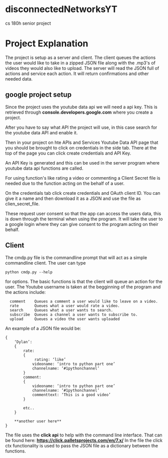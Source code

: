 # disconnectedNetworksYT
cs 180h senior project

# Project Explanation

The project is setup as a server and client. 
The client queues the actions the user would like to take in a zipped JSON file along with the .mp3's of videos they would also like to upload.
The server will read the JSON full of actions and service each action. 
It will return confirmations and other needed data.

## google project setup
Since the project uses the youtube data api we will need a api key. This is retrieved through
**console.developers.google.com** where you create a project. 

After you have to say what API the project will use, in this case search for the youtube data API and
enable it.

Then in your project on hte APIs and Services Youtube Data API page that you should be brought to click on
credentials in the side tab. There at the top of the page you can click create credentials and API Key.

An API Key is generated and this can be used in the server program where youtube data api functions are called.

For using function's like rating a video or commenting a Client Secret file is needed due to the function acting 
on the behalf of a user. 

On the credentials tab click create credentials and OAuth client ID. You can give it a name and then download it as
a JSON and use the file as clien_secret_file. 

These request user consent so that the app can access the users data, this is down through the terminal when using the 
program. It will take the user to a google login where they can give consent to the program acting on their behalf. 

## Client
The cmdp.py file is the commandline prompt that will act as a simple commandline client. The 
user can type
```
python cmdp.py --help
```
for options. The basic functions is that the client will queue an action for the user. The
Youtube username is taken at the begginning of the program and the actions include:
```
  comment    Queues a comment a user would like to leave on a video.
  rate       Queues what a user would rate a video.              
  search     Queues what a user wants to search.
  subscribe  Queues a channel a user wants to subscribe to.
  upload     Queues a video the user wants uploaded
```

An example of a JSON file would be:
```
{
	‘Dylan’:
	{
		rate:
		{
			 rating: ‘like’
			videoname: ‘intro to python part one’
			channelname: ‘#1pythonchannel’
		}
		comment: 
		{
			videoname: ‘intro to python part one’
			channelname: ‘#1pythonchannel’
			commenttext: ‘This is a good video’
		}

		etc..
	}
	
	**another user here**
}

```
The file uses the **click api** to help with the command line interface. That can be found
here: **https://click.palletsprojects.com/en/7.x/** In the file the click ctx functionality
is used to pass the JSON file as a dictionary between the functions. 


